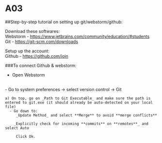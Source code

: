 # A03
<!DOCTYPE html>
##Step-by-step tutorial on setting up git/webstorm/github:

Download these softwares:
<br>
Webstorm - https://www.jetbrains.com/community/education/#students
<br>
Git - https://git-scm.com/downloads

Setup up the account:
<br>
Github - https://github.com/join 

###To connect Github & webstorm:
- Open Webstorm
<br>
  - Go to system preferences → select version control → Git
  
    a) On top, go on _Path to Git Executable_ and make sure the path is entered to git.exe (it should already be auto-detected on your local file)
      - Go down to:
         _Update Method_ and select **Merge** to avoid **merge conflicts**
        
        _Explicitly check for incoming **commits** on **remotes**_ and select Auto
        
         Click Ok. 

</html> 
